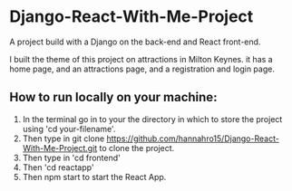 # Django-React-With-Me-Project

A project build with a Django on the back-end and React front-end.

I built the theme of this project on attractions in Milton Keynes. it has a home page, and an attractions page, and a registration and login page.

## How to run locally on your machine:

1. In the terminal go in to your the directory in which to store the project using 'cd your-filename'.
2. Then type in git clone https://github.com/hannahro15/Django-React-With-Me-Project.git to clone the project.
3. Then type in 'cd frontend'
4. Then 'cd reactapp'
5. Then npm start to start the React App.

